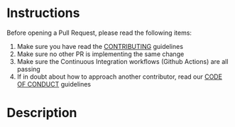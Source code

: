 # Instructions

Before opening a Pull Request, please read the following items:

1. Make sure you have read the [CONTRIBUTING](../CONTRIBUTING.md) guidelines
2. Make sure no other PR is implementing the same change
3. Make sure the Continuous Integration workflows (Github Actions) are all passing
4. If in doubt about how to approach another contributor, read our [CODE OF CONDUCT](../CODE_OF_CONDUCT.md) guidelines

<!-- Remove the above section before opening the pull request -->

# Description

<!-- Add a brief description of the changes related to this Pull Request -->
